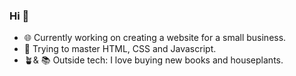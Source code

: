### Hi 👋

- 🌐 Currently working on creating a website for a small business.
- 📌 Trying to master HTML, CSS and Javascript.
- 🪴& 📚 Outside tech: I love buying new books and houseplants.


<!--
**AnetteKy/AnetteKy** is a ✨ _special_ ✨ repository because its `README.md` (this file) appears on your GitHub profile.

Here are some ideas to get you started:

- 🔭 I’m currently working on ...
- 🌱 I’m currently learning ...
- 👯 I’m looking to collaborate on ...
- 🤔 I’m looking for help with ...
- 💬 Ask me about ...
- 📫 How to reach me: ...
- 😄 Pronouns: ...
- ⚡ Fun fact: ...
-->

